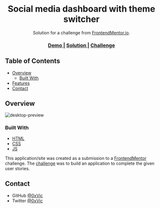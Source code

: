 <!-- Please update value in the {}  -->

<h1 align="center">Social media dashboard with theme switcher</h1>

<div align="center">
   Solution for a challenge from  <a href="https://www.frontendmentor.io/" target="_blank">FrontendMentor.io</a>.
</div>

<div align="center">
  <h3>
    <a href="https://social-media-dashboard-amber.vercel.app/">
      Demo
    </a>
    <span> | </span>
    <a href="https://github.com/0xMar/social-media-dashboard-with-theme-switcher">
      Solution
    </a>
    <span> | </span>
    <a href="https://www.frontendmentor.io/challenges/social-media-dashboard-with-theme-switcher-6oY8ozp_H">
      Challenge
    </a>
  </h3>
</div>

<!-- TABLE OF CONTENTS -->

## Table of Contents

- [Overview](#overview)
  - [Built With](#built-with)
- [Features](#features)
- [Contact](#contact)

<!-- OVERVIEW -->

## Overview

![desktop-preview](https://user-images.githubusercontent.com/15972296/93403358-ac9f7600-f85d-11ea-9cc9-30c6db84bf2d.png)

### Built With

<!-- This section should list any major frameworks that you built your project using. Here are a few examples.-->

- [HTML](https://html.spec.whatwg.org/)
- [CSS](https://www.w3.org/Style/CSS/)
- [JS](https://developer.mozilla.org/en-US/docs/Web/JavaScript)

This application/site was created as a submission to a [FrontendMentor](https://www.frontendmentor.io/challenges) challenge. The [challenge](https://www.frontendmentor.io/challenges/social-media-dashboard-with-theme-switcher-6oY8ozp_H) was to build an application to complete the given user stories.

## Contact

- GitHub [@0xVic](https://github.com/0xMar)
- Twitter [@0xVic](https://twitter.com/0xMar_)
